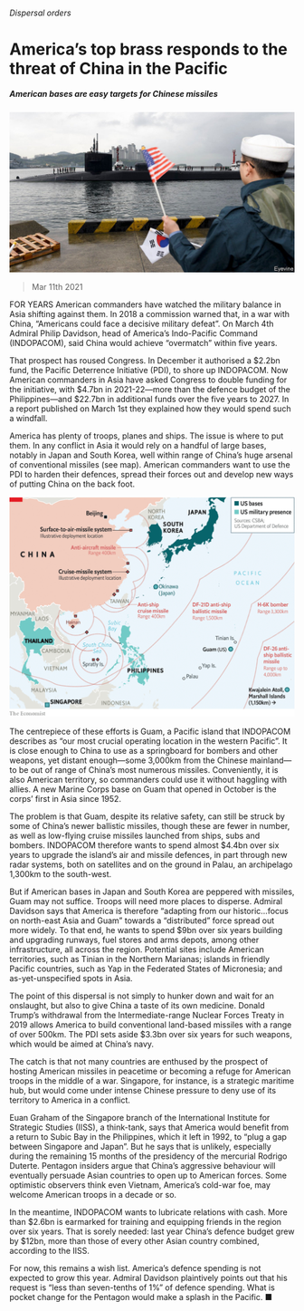 ###### Dispersal orders

# America’s top brass responds to the threat of China in the Pacific 

##### American bases are easy targets for Chinese missiles 

![image](images/20210306_asp503.jpg) 

> Mar 11th 2021 


FOR YEARS American commanders have watched the military balance in Asia shifting against them. In 2018 a commission warned that, in a war with China, “Americans could face a decisive military defeat”. On March 4th Admiral Philip Davidson, head of America’s Indo-Pacific Command (INDOPACOM), said China would achieve “overmatch” within five years. 


That prospect has roused Congress. In December it authorised a $2.2bn fund, the Pacific Deterrence Initiative (PDI), to shore up INDOPACOM. Now American commanders in Asia have asked Congress to double funding for the initiative, with $4.7bn in 2021-22—more than the defence budget of the Philippines—and $22.7bn in additional funds over the five years to 2027. In a report published on March 1st they explained how they would spend such a windfall.



America has plenty of troops, planes and ships. The issue is where to put them. In any conflict in Asia it would rely on a handful of large bases, notably in Japan and South Korea, well within range of China’s huge arsenal of conventional missiles (see map). American commanders want to use the PDI to harden their defences, spread their forces out and develop new ways of putting China on the back foot. 

![image](images/20210313_asm935.png) 



The centrepiece of these efforts is Guam, a Pacific island that INDOPACOM describes as “our most crucial operating location in the western Pacific”. It is close enough to China to use as a springboard for bombers and other weapons, yet distant enough—some 3,000km from the Chinese mainland—to be out of range of China’s most numerous missiles. Conveniently, it is also American territory, so commanders could use it without haggling with allies. A new Marine Corps base on Guam that opened in October is the corps’ first in Asia since 1952.


The problem is that Guam, despite its relative safety, can still be struck by some of China’s newer ballistic missiles, though these are fewer in number, as well as low-flying cruise missiles launched from ships, subs and bombers. INDOPACOM therefore wants to spend almost $4.4bn over six years to upgrade the island’s air and missile defences, in part through new radar systems, both on satellites and on the ground in Palau, an archipelago 1,300km to the south-west.


But if American bases in Japan and South Korea are peppered with missiles, Guam may not suffice. Troops will need more places to disperse. Admiral Davidson says that America is therefore “adapting from our historic…focus on north-east Asia and Guam” towards a “distributed” force spread out more widely. To that end, he wants to spend $9bn over six years building and upgrading runways, fuel stores and arms depots, among other infrastructure, all across the region. Potential sites include American territories, such as Tinian in the Northern Marianas; islands in friendly Pacific countries, such as Yap in the Federated States of Micronesia; and as-yet-unspecified spots in Asia.


The point of this dispersal is not simply to hunker down and wait for an onslaught, but also to give China a taste of its own medicine. Donald Trump’s withdrawal from the Intermediate-range Nuclear Forces Treaty in 2019 allows America to build conventional land-based missiles with a range of over 500km. The PDI sets aside $3.3bn over six years for such weapons, which would be aimed at China’s navy.


The catch is that not many countries are enthused by the prospect of hosting American missiles in peacetime or becoming a refuge for American troops in the middle of a war. Singapore, for instance, is a strategic maritime hub, but would come under intense Chinese pressure to deny use of its territory to America in a conflict.


Euan Graham of the Singapore branch of the International Institute for Strategic Studies (IISS), a think-tank, says that America would benefit from a return to Subic Bay in the Philippines, which it left in 1992, to “plug a gap between Singapore and Japan”. But he says that is unlikely, especially during the remaining 15 months of the presidency of the mercurial Rodrigo Duterte. Pentagon insiders argue that China’s aggressive behaviour will eventually persuade Asian countries to open up to American forces. Some optimistic observers think even Vietnam, America’s cold-war foe, may welcome American troops in a decade or so.


In the meantime, INDOPACOM wants to lubricate relations with cash. More than $2.6bn is earmarked for training and equipping friends in the region over six years. That is sorely needed: last year China’s defence budget grew by $12bn, more than those of every other Asian country combined, according to the IISS.


For now, this remains a wish list. America’s defence spending is not expected to grow this year. Admiral Davidson plaintively points out that his request is “less than seven-tenths of 1%” of defence spending. What is pocket change for the Pentagon would make a splash in the Pacific. ■

